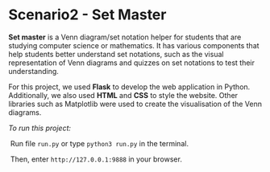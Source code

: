 # Scenario2 - Set Master

**Set master** is a Venn diagram/set notation helper for students that are studying computer science or mathematics. It has various components that help students better understand set notations, such as the visual representation of Venn diagrams and quizzes on set notations to test their understanding.

For this project, we used **Flask** to develop the web application in Python. Additionally, we also used **HTML** and **CSS** to style the website. Other libraries such as Matplotlib were used to create the visualisation of the Venn diagrams.

*To run this project:* 

​	Run file `run.py` or type `python3 run.py` in the terminal.

​	Then, enter `http://127.0.0.1:9888` in your browser. 

